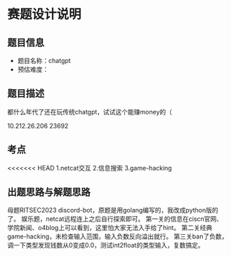 # 赛题设计说明

## 题目信息

- 题目名称：chatgpt
- 预估难度：

## 题目描述

都什么年代了还在玩传统chatgpt，试试这个能赚money的（

10.212.26.206 23692

## 考点

<<<<<<< HEAD
1.netcat交互
2.信息搜索
3.game-hacking

## 出题思路与解题思路

母题RITSEC2023 discord-bot，原题是用golang编写的，我改成python版的了。
娱乐题，netcat远程连上之后自行探索即可。
第一关的信息在ciscn官网、学院新闻、o4blog上可以看到，这里怕大家无法入手给了hint。
第二关经典game-hacking，未检查输入范围，输入负数反向溢出就行。
第三关ban了负数，调一下类型发现钱数从0变成0.0，测试int2float的类型输入，复数搞定。


